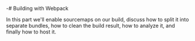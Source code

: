 -# Building with Webpack

In this part we'll enable sourcemaps on our build, discuss how to split it into separate bundles, how to clean the build result, how to analyze it, and finally how to host it.

